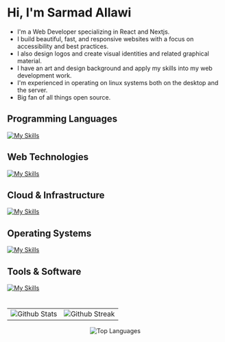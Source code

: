 # Hi, I'm Sarmad Allawi
- I'm a Web Developer specializing in React and Nextjs.
- I build beautiful, fast, and responsive websites with a focus on accessibility and best practices.
- I also design logos and create visual identities and related graphical material.
- I have an art and design background and apply my skills into my web development work.
- I'm experienced in operating on linux systems both on the desktop and the server.
- Big fan of all things open source.
<!-- - I'm also a linux wizard and have extensive experience in operating servers both on bare-metal and the cloud. -->

## Programming Languages

[![My Skills](https://skillicons.dev/icons?i=cpp,py,js,ts,lua)](https://skillicons.dev)
## Web Technologies
[![My Skills](https://skillicons.dev/icons?i=react,nextjs,html,css)](https://skillicons.dev)
## Cloud & Infrastructure
[![My Skills](https://skillicons.dev/icons?i=aws,cloudflare,workers)](https://skillicons.dev)
## Operating Systems
[![My Skills](https://skillicons.dev/icons?i=linux,arch,nix,windows)](https://skillicons.dev)
## Tools & Software
[![My Skills](https://skillicons.dev/icons?i=bash,powershell,vim,neovim,vscode,ps,ai,blender,figma)](https://skillicons.dev)
#
<section>
    <table>
        <tr>
            <td>
                <img src="https://github-readme-stats.vercel.app/api?username=jimmetrix&show_icons=true&hide_border=true" alt="Github Stats" title="Github Stats">
            </td>
            <td>
                <img src="https://streak-stats.demolab.com/?user=jimmetrix&hide_border=true" alt="Github Streak" title="Github Streak">
            </td>
        </tr>
        <tr>
        </tr>
    </table>
        <div align="center">
            <img src="https://github-readme-stats.vercel.app/api/top-langs/?username=jimmetrix&layout=donut-vertical" alt="Top Languages" title="Top Languages">
        </div>
</section>

